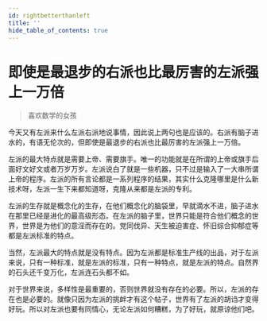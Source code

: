 ```yaml
---
id: rightbetterthanleft
title: ''
hide_table_of_contents: true
---
```


# 即使是最退步的右派也比最厉害的左派强上一万倍

> 喜欢数学的女孩

今天又有左派来什么左派右派地说事情，因此说上两句也是应该的。右派有脑子进水的，有语无伦次的，但即使是最退步的右派也比最厉害的左派强上一万倍。

左派的最大特点就是需要上帝、需要旗手。唯一的功能就是在所谓的上帝或旗手后面好文好文或者万岁万岁。左派说白了就是一些机器，只不过是输入了一大串所谓上帝的程序。左派的所有言论都是一系列程序的结果，其实什么克隆哪里是什么新技术呀，左派一生下来都知道呀，克隆从来都是左派的专利。

左派的生存就是概念化的生存，在他们概念化的脑袋里，早就滴水不进，脑子进水在那里已经是进化的最高级形态。在左派的脑子里，世界只能是符合他们概念的世界，世界是为他们的意淫而存在的。党同伐异、天生被迫害症、怀旧综合抑郁症等都是左派标准的特点。

当然，左派最大的特点就是没有特点。因为左派都是标准生产线的出品，对于左派来说，只有一种标准，就是左派的标准，只有一种特点，就是左派的特点。自然界的石头还千变万化，左派连石头都不如。

对于世界来说，多样性是最重要的，否则世界就没有存在的必要。所以，左派的存在也是必要的。就像只因为左派的挑衅才有这个帖子，世界有了左派的胡诌才变得好玩。所以对左派也要有同情心，无论左派如何糟糕，为了好玩，就原谅他们吧。